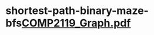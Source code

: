 # shortest-path-binary-maze-bfs[COMP2119_Graph.pdf](https://github.com/id110067/shortest-path-binary-maze-bfs/files/8445531/COMP2119_Graph.pdf)

